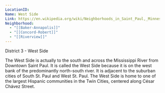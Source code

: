 ```yaml
---
LocationID: 
Name: West Side
Link: https://en.wikipedia.org/wiki/Neighborhoods_in_Saint_Paul,_Minnesota#District_3_-_West_Side
Neighborhood:
  - "[[Baker-Annapolis]]"
  - "[[Concord-Robert]]"
  - "[[Riverview]]"
---
```


District 3 - West Side

The West Side is actually to the south and across the Mississippi River from Downtown Saint Paul. It is called the West Side because it is on the west bank of the predominantly north-south river. It is adjacent to the suburban cities of South St. Paul and West St. Paul. The West Side is home to one of the largest Hispanic communities in the Twin Cities, centered along César Chávez Street. 